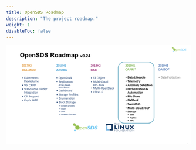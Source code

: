 ```yaml
---
title: OpenSDS Roadmap
description: "The project roadmap."
weight: 1
disableToc: false
---
```


![OpenSDS Roadmap v0.24](roadmap.png)